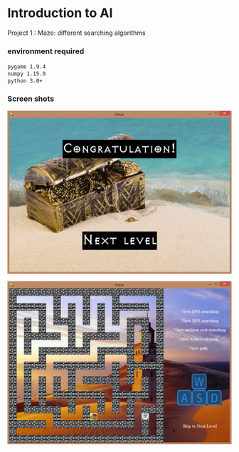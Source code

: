 # Introduction to AI

Project 1 : Maze: different searching algorithms
### environment required

    pygame 1.9.4
    numpy 1.15.0
    python 3.0+
### Screen shots 
<p align="center">
    <img src="project 1/images/screenshot/victory.png"
width="700">
</p>

<p align="center">
    <img src="project 1/images/screenshot/Maze.png"
width="700">
</p>

